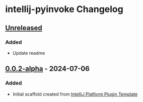 <!-- Keep a Changelog guide -> https://keepachangelog.com -->

# intellij-pyinvoke Changelog

## [Unreleased]

### Added
- Update readme

## [0.0.2-alpha] - 2024-07-06

### Added

- Initial scaffold created from [IntelliJ Platform Plugin Template](https://github.com/JetBrains/intellij-platform-plugin-template)

[Unreleased]: https://github.com/kairaedsch/intellij-pyinvoke/compare/v0.0.2-alpha...HEAD
[0.0.2-alpha]: https://github.com/kairaedsch/intellij-pyinvoke/commits/v0.0.2-alpha
